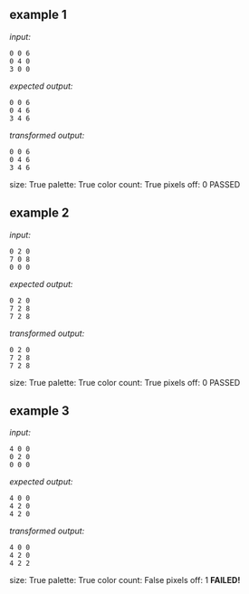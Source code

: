 
## example 1
*input:*
```
0 0 6
0 4 0
3 0 0
```
*expected output:*
```
0 0 6
0 4 6
3 4 6
```
*transformed output:*
```
0 0 6
0 4 6
3 4 6
```
size: True
palette: True
color count: True
pixels off: 0
PASSED

## example 2
*input:*
```
0 2 0
7 0 8
0 0 0
```
*expected output:*
```
0 2 0
7 2 8
7 2 8
```
*transformed output:*
```
0 2 0
7 2 8
7 2 8
```
size: True
palette: True
color count: True
pixels off: 0
PASSED

## example 3
*input:*
```
4 0 0
0 2 0
0 0 0
```
*expected output:*
```
4 0 0
4 2 0
4 2 0
```
*transformed output:*
```
4 0 0
4 2 0
4 2 2
```
size: True
palette: True
color count: False
pixels off: 1
**FAILED!**
